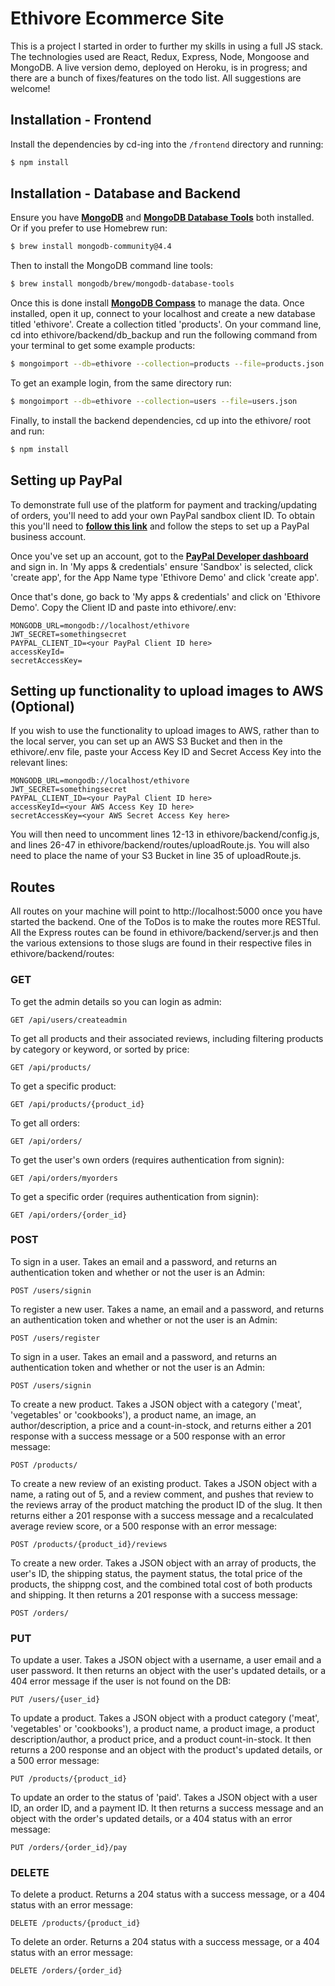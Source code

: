 
# Ethivore Ecommerce Site

This is a project I started in order to further my skills in using a full JS stack. The technologies used are React, Redux, Express, Node, Mongoose and MongoDB. A live version demo, deployed on Heroku, is in progress; and there are a bunch of fixes/features on the todo list. All suggestions are welcome!  


## Installation - Frontend

Install the dependencies by cd-ing into the `/frontend` directory and running:

```bash
$ npm install
``` 

## Installation - Database and Backend

Ensure you have **[MongoDB](https://www.mongodb.com/try/download/community)** and **[MongoDB Database Tools](https://www.mongodb.com/try/download/database-tools?tck=docs_databasetools)** both installed. Or if you prefer to use Homebrew run: 

```bash
$ brew install mongodb-community@4.4
```

Then to install the MongoDB command line tools:

```bash
$ brew install mongodb/brew/mongodb-database-tools
```

Once this is done install **[MongoDB Compass](https://www.mongodb.com/try/download/compass)** to manage the data. Once installed, open it up, connect to your localhost and create a new database titled 'ethivore'. Create a collection titled 'products'. On your command line, cd into ethivore/backend/db_backup and run the following command from your terminal to get some example products:

```bash
$ mongoimport --db=ethivore --collection=products --file=products.json
```

To get an example login, from the same directory run:

```bash
$ mongoimport --db=ethivore --collection=users --file=users.json
```

Finally, to install the backend dependencies, cd up into the ethivore/ root and run:

```bash
$ npm install
```

## Setting up PayPal

To demonstrate full use of the platform for payment and tracking/updating of orders, you'll need to add your own PayPal sandbox client ID. To obtain this you'll need to **[follow this link](https://www.paypal.com/bizsignup/#/checkAccount)** and follow the steps to set up a PayPal business account. 

Once you've set up an account, got to the **[PayPal Developer dashboard](https://developer.paypal.com/developer/applications)** and sign in. In 'My apps & credentials' ensure 'Sandbox' is selected, click 'create app', for the App Name type 'Ethivore Demo' and click 'create app'.

Once that's done, go back to 'My apps & credentials' and click on 'Ethivore Demo'. Copy the Client ID and paste into ethivore/.env:

```text
MONGODB_URL=mongodb://localhost/ethivore
JWT_SECRET=somethingsecret
PAYPAL_CLIENT_ID=<your PayPal Client ID here>
accessKeyId=
secretAccessKey=
```

## Setting up functionality to upload images to AWS (Optional)

If you wish to use the functionality to upload images to AWS, rather than to the local server, you can set up an AWS S3 Bucket and then in the ethivore/.env file, paste your Access Key ID and Secret Access Key into the relevant lines:

```text
MONGODB_URL=mongodb://localhost/ethivore
JWT_SECRET=somethingsecret
PAYPAL_CLIENT_ID=<your PayPal Client ID here>
accessKeyId=<your AWS Access Key ID here>
secretAccessKey=<your AWS Secret Access Key here>
```

You will then need to uncomment lines 12-13 in ethivore/backend/config.js, and lines 26-47 in ethivore/backend/routes/uploadRoute.js. You will also need to place the name of your S3 Bucket in line 35 of uploadRoute.js.

## Routes

All routes on your machine will point to http://localhost:5000 once you have started the backend. One of the ToDos is to make the routes more RESTful. All the Express routes can be found in ethivore/backend/server.js and then the various extensions to those slugs are found in their respective files in ethivore/backend/routes:

### GET

To get the admin details so you can login as admin:

```
GET /api/users/createadmin
```

To get all products and their associated reviews, including filtering products by category or keyword, or sorted by price:

```
GET /api/products/
```

To get a specific product:

```
GET /api/products/{product_id}
```

To get all orders:

```
GET /api/orders/
```

To get the user's own orders (requires authentication from signin):
```
GET /api/orders/myorders
```

To get a specific order (requires authentication from signin):

```
GET /api/orders/{order_id}
```

### POST

To sign in a user. Takes an email and a password, and returns an authentication token and whether or not the user is an Admin:

```
POST /users/signin
```

To register a new user. Takes a name, an email and a password, and returns an authentication token and whether or not the user is an Admin:

```
POST /users/register
```

To sign in a user. Takes an email and a password, and returns an authentication token and whether or not the user is an Admin:

```
POST /users/signin
```

To create a new product. Takes a JSON object with a category ('meat', 'vegetables' or 'cookbooks'), a product name, an image, an author/description, a price and a count-in-stock, and returns either a 201 response with a success message or a 500 response with an error message:

```
POST /products/
```

To create a new review of an existing product. Takes a JSON object with a name, a rating out of 5, and a review comment, and pushes that review to the reviews array of the product matching the product ID of the slug. It then returns either a 201 response with a success message and a recalculated average review score, or a 500 response with an error message:

```
POST /products/{product_id}/reviews
```

To create a new order. Takes a JSON object with an array of products, the user's ID, the shipping status, the payment status, the total price of the products, the shippng cost, and the combined total cost of both products and shipping. It then returns a 201 response with a success message:

```
POST /orders/
```

### PUT

To update a user. Takes a JSON object with a username, a user email and a user password. It then returns an object with the user's updated details, or a 404 error message if the user is not found on the DB:

```
PUT /users/{user_id}
```

To update a product. Takes a JSON object with a product category ('meat', 'vegetables' or 'cookbooks'), a product name, a product image, a product description/author, a product price, and a product count-in-stock. It then returns a 200 response and an object with the product's updated details, or a 500 error message:

```
PUT /products/{product_id}
```

To update an order to the status of 'paid'. Takes a JSON object with a user ID, an order ID, and a payment ID. It then returns a success message and an object with the order's updated details, or a 404 status with an error message:

```
PUT /orders/{order_id}/pay
```

### DELETE

To delete a product. Returns a 204 status with a success message, or a 404 status with an error message:

```
DELETE /products/{product_id}
```

To delete an order. Returns a 204 status with a success message, or a 404 status with an error message:

```
DELETE /orders/{order_id}
```